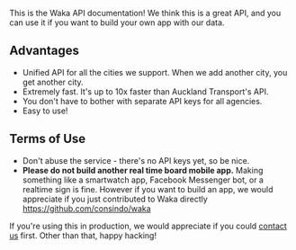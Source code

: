 This is the Waka API documentation! We think this is a great API, and you can use it if you want to build your own app with our data. 

## Advantages
- Unified API for all the cities we support. When we add another city, you get another city.
- Extremely fast. It's up to 10x faster than Auckland Transport's API.
- You don't have to bother with separate API keys for all agencies.
- Easy to use!

## Terms of Use
- Don't abuse the service - there's no API keys yet, so be nice.
- **Please do not build another real time board mobile app.** Making something like a smartwatch app, Facebook Messenger bot, or a realtime sign is fine. However if you want to build an app, we would appreciate if you just contributed to Waka directly <https://github.com/consindo/waka>

If you're using this in production, we would appreciate if you could [contact us](https://dymajo.com) first. Other than that, happy hacking!